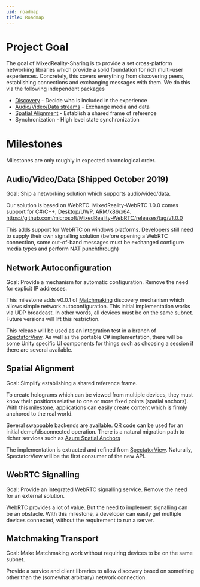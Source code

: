 ```yaml
---
uid: roadmap
title: Roadmap
---
```

# Project Goal

The goal of MixedReality-Sharing is to provide a set cross-platform networking libraries which provide a solid foundation for rich multi-user experiences. Concretely, this covers everything from discovering peers, establishing connections and exchanging messages with them. We do this via the following independent packages

* [Discovery](../../libs/Matchmaking/docs/index.md) - Decide who is included in the experience
* [Audio/Video/Data streams](https://microsoft.github.io/MixedReality-WebRTC/) - Exchange media and data
* [Spatial Alignment](xref:Microsoft.MixedReality.Sharing.SpatialAlignment) - Establish a shared frame of reference
* Synchronization - High level state synchronization


# Milestones

Milestones are only roughly in expected chronological order.

## Audio/Video/Data (Shipped October 2019)

Goal: Ship a networking solution which supports audio/video/data.

Our solution is based on WebRTC. MixedReality-WebRTC 1.0.0 comes support for C#/C++, Desktop/UWP, ARM/x86/x64. https://github.com/microsoft/MixedReality-WebRTC/releases/tag/v1.0.0

This adds support for WebRTC on windows platforms. Developers still need to supply their own signalling solution (before opening a WebRTC connection, some out-of-band messages must be exchanged configure media types and perform NAT punchthrough)

## Network Autoconfiguration

Goal: Provide a mechanism for automatic configuration. Remove the need for explicit IP addresses.

This milestone adds v0.0.1 of [Matchmaking](../../libs/Matchmaking/docs/index.md) discovery mechanism which allows simple network autoconfiguration. This initial implementation works via UDP broadcast. In other words, all devices must be on the same subnet. Future versions will lift this restriction.

This release will be used as an integration test in a branch of [SpectatorView](https://microsoft.github.io/MixedReality-SpectatorView/). As well as the portable C# implementation, there will be some Unity specific UI components for things such as choosing a session if there are several available.

## Spatial Alignment

Goal: Simplify establishing a shared reference frame.

To create holograms which can be viewed from multiple devices, they must know their positions relative to one or more fixed points (spatial anchors). With this milestone, applications can easily create content which is firmly anchored to the real world.

Several swappable backends are available. [QR code](https://en.wikipedia.org/wiki/QR_code) can be used for an initial demo/disconnected operation. There is a natural migration path to richer services such as [Azure Spatial Anchors](https://azure.microsoft.com/en-us/services/spatial-anchors/)

The implementation is extracted and refined from [SpectatorView](https://microsoft.github.io/MixedReality-SpectatorView/). Naturally, SpectatorView will be the first consumer of the new API.

## WebRTC Signalling

Goal: Provide an integrated WebRTC signalling service. Remove the need for an external solution.

WebRTC provides a lot of value. But the need to implement signalling can be an obstacle. With this milestone, a developer can easily get multiple devices connected, without the requirement to run a server.

## Matchmaking Transport

Goal: Make Matchmaking work without requiring devices to be on the same subnet.

Provide a service and client libraries to allow discovery based on something other than the (somewhat arbitrary) network connection.
